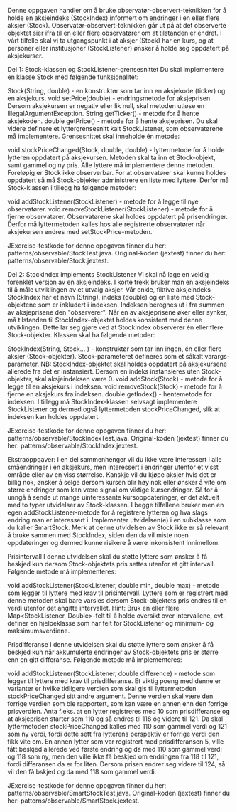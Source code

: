 Denne oppgaven handler om å bruke observatør-observert-teknikken for å holde en aksjeindeks (StockIndex) informert om endringer i en eller flere aksjer (Stock).
Observatør-observert-teknikken går ut på at det observerte objektet sier ifra til en eller flere observatører om at tilstanden er endret. I vårt tilfelle skal vi ta utgangspunkt i at aksjer (Stock) har en kurs, og at personer eller institusjoner (StockListener) ønsker å holde seg oppdatert på aksjekurser. 

Del 1: Stock-klassen og StockListener-grensesnittet
Du skal implementere en klasse Stock med følgende funksjonalitet:

Stock(String, double) - en konstruktør som tar inn en aksjekode (ticker) og en aksjekurs.
void setPrice(double) - endringsmetode for aksjeprisen. Dersom aksjekursen er negativ eller lik null, skal metoden utløse en IllegalArgumentException.
String getTicker() - metode for å hente aksjekoden.
double getPrice() - metode for å hente aksjeprisen.
Du skal videre definere et lyttergrensesnitt kalt StockListener, som observatørene må implementere. Grensesnittet skal inneholde én metode:

void stockPriceChanged(Stock, double, double)  - lyttermetode for å holde lytteren oppdatert på aksjekursen. Metoden skal ta inn et Stock-objekt, samt gammel og ny pris. Alle lyttere må implementere denne metoden.
Foreløpig er Stock ikke observerbar. For at observatører skal kunne holdes oppdatert så må Stock-objekter administrere en liste med lyttere. Derfor må Stock-klassen i tillegg ha følgende metoder:

void addStockListener(StockListener) - metode for å legge til nye observatører.
void removeStockListener(StockListener) - metode for å fjerne observatører.
Observatørene skal holdes oppdatert på prisendringer. Derfor må lyttermetoden kalles hos alle registrerte observatører når aksjekursen endres med setStockPrice-metoden.

JExercise-testkode for denne oppgaven finner du her: patterns/observable/StockTest.java. Original-koden (jextest) finner du her: patterns/observable/Stock.jextest.

Del 2: StockIndex implements StockListener
Vi skal nå lage en veldig forenklet versjon av en aksjeindeks. I korte trekk bruker man en aksjeindeks til å måle utviklingen av et utvalg aksjer. Vår enkle, fiktive aksjeindeks StockIndex har et navn (String), indeks (double) og en liste med Stock-objektene som er inkludert i indeksen. Indeksen beregnes ut i fra summen av aksjeprisene den "observerer". Når en av aksjeprisene øker eller synker, må tilstanden til StockIndex-objektet holdes konsistent med denne utviklingen. Dette lar seg gjøre ved at StockIndex observerer én eller flere Stock-objekter. Klassen skal ha følgende metoder:

StockIndex(String, Stock... ) - konstruktør som tar inn ingen, én eller flere aksjer (Stock-objekter). Stock-parameteret defineres som et såkalt varargs-parameter.  NB: StockIndex-objektet skal holdes oppdatert på aksjekursene allerede fra det er instansiert. Dersom en indeks instansieres uten Stock-objekter, skal aksjeindeksen være 0.
void addStock(Stock) - metode for å legge til en aksjekurs i indeksen.
void removeStock(Stock) - metode for å fjerne en aksjekurs fra indeksen.
double getIndex() - hentemetode for indeksen.
I tillegg må StockIndex-klassen selvsagt implementere StockListener og dermed også lyttermetoden stockPriceChanged, slik at indeksen kan holdes oppdatert.

JExercise-testkode for denne oppgaven finner du her: patterns/observable/StockIndexTest.java. Original-koden (jextest) finner du her: patterns/observable/StockIndex.jextest.

Ekstraoppgaver:
I en del sammenhenger vil du ikke være interessert i alle småendringer i en aksjekurs, men interessert i endringer utenfor et visst område eller av en viss størrelse. Kanskje vil du kjøpe aksjer hvis det er billig nok, ønsker å selge dersom kursen blir høy nok eller ønsker å vite om større endringer som kan være signal om viktige kursendringer. Så for å unngå å sende ut mange uinteressante kursoppdateringer, er det aktuelt med to typer utvidelser av Stock-klassen. I begge tilfellene bruker men en egen addStockListener-metode for å registrere lytteren og hva slags endring man er interessert i. Implementer utvidelsen(e) i en subklasse som du kaller SmartStock. Merk at denne utvidelsen av Stock ikke er så relevant å bruke sammen med StockIndex, siden den da vil miste noen oppdateringer og dermed kunne risikere å være inkonsistent innimellom.

Prisintervall
I denne utvidelsen skal du støtte lyttere som ønsker å få beskjed kun dersom Stock-objektets pris settes utenfor et gitt intervall. Følgende metode må implementeres:

void addStockListener(StockListener, double min, double max) - metode som legger til lyttere med krav til prisintervall.
Lyttere som er registrert med denne metoden skal bare varsles dersom Stock-objektets pris endres til en verdi utenfor det angitte intervallet. Hint: Bruk en eller flere Map<StockListener, Double>-felt til å holde oversikt over intervallene, evt. definer en hjelpeklasse som har felt for StockListener og minimum- og maksimumsverdiene.

Prisdifferanse
I denne utvidelsen skal du støtte lyttere som ønsker å få beskjed kun når akkumulerte endringer av Stock-objektets pris er større enn en gitt differanse. Følgende metode må implementeres:

void addStockListener(StockListener, double difference) - metode som legger til lyttere med krav til prisdifferanse.
Et viktig poeng med denne er varianter er hvilke tidligere verdien som skal gis til lyttermetoden stockPriceChanged sitt andre argument. Denne verdien skal være den forrige verdien som ble rapportert, som kan være en annen enn den forrige prisverdien. Anta f.eks. at en lytter registreres med 10 som prisdifferanse og at aksjeprisen starter som 110 og så endres til 118 og videre til 121. Da skal lyttermetoden stockPriceChanged kalles med 110 som gammel verdi og 121 som ny verdi, fordi dette sett fra lytterens perspektiv er forrige verdi den fikk vite om. En annen lytter som var registrert med prisdifferansen 5, ville fått beskjed allerede ved første endring og da med 110 som gammel verdi og 118 som ny, men den ville ikke få beskjed om endringen fra 118 til 121, fordi differansen da er for liten. Dersom prisen endrer seg videre til 124, så vil den få bskjed og da med 118 som gammel verdi.

JExercise-testkode for denne oppgaven finner du her: patterns/observable/SmartStockTest.java. Original-koden (jextest) finner du her: patterns/observable/SmartStock.jextest.
